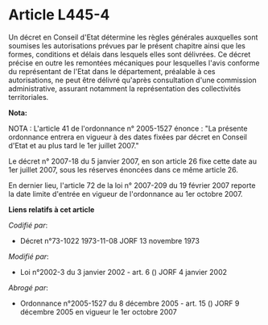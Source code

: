 # Article L445-4

Un décret en Conseil d'Etat détermine les règles générales auxquelles sont soumises les autorisations prévues par le présent
chapitre ainsi que les formes, conditions et délais dans lesquels elles sont délivrées. Ce décret précise en outre les
remontées mécaniques pour lesquelles l'avis conforme du représentant de l'Etat dans le département, préalable à ces
autorisations, ne peut être délivré qu'après consultation d'une commission administrative, assurant notamment la
représentation des collectivités territoriales.

**Nota:**

NOTA : L'article 41 de l'ordonnance n° 2005-1527 énonce : "La présente ordonnance entrera en vigueur à des dates fixées par
décret en Conseil d'Etat et au plus tard le 1er juillet 2007."

Le décret n° 2007-18 du 5 janvier 2007, en son article 26 fixe cette date au 1er juillet 2007, sous les réserves énoncées
dans ce même article 26.

En dernier lieu, l'article 72 de la loi n° 2007-209 du 19 février 2007 reporte la date limite d'entrée en vigueur de
l'ordonnance au 1er octobre 2007.

**Liens relatifs à cet article**

_Codifié par_:

  - Décret n°73-1022 1973-11-08 JORF 13 novembre 1973

_Modifié par_:

  - Loi n°2002-3 du 3 janvier 2002 - art. 6 () JORF 4 janvier 2002

_Abrogé par_:

  - Ordonnance n°2005-1527 du 8 décembre 2005 - art. 15 () JORF 9 décembre 2005 en vigueur le 1er octobre 2007
